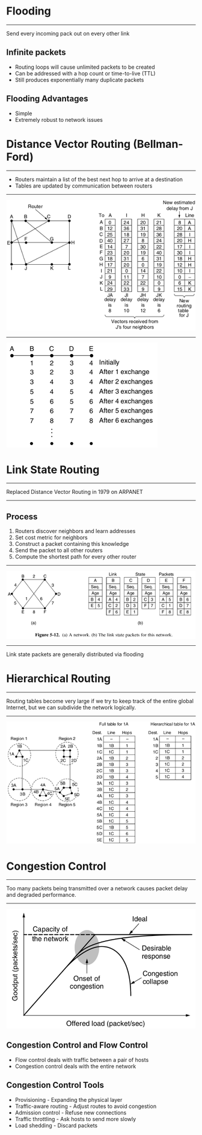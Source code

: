 Flooding
========

---

Send every incoming pack out on every other link

Infinite packets
----------------

- Routing loops will cause unlimited packets to be created
- Can be addressed with a hop count or time-to-live (TTL)
- Still produces exponentially many duplicate packets

Flooding Advantages
-------------------

- Simple
- Extremely robust to network issues

Distance Vector Routing (Bellman-Ford)
======================================

---

- Routers maintain a list of the best next hop to arrive at a destination
- Tables are updated by communication between routers

---

![Distance Vector Routing Table](figures/5-9.png)

---

![Count to infinity problem](figures/5-10.png)

Link State Routing
==================

---

Replaced Distance Vector Routing in 1979 on ARPANET

---

Process
-------

1. Routers discover neighbors and learn addresses
2. Set cost metric for neighbors
3. Construct a packet containing this knowledge
4. Send the packet to all other routers
5. Compute the shortest path for every other router

---

![Link state packets](figures/5-12.png)

---

Link state packets are generally distributed via flooding

Hierarchical Routing
====================

---

Routing tables become very large if we try to keep track of the entire global Internet, but we can subdivide the network logically.

---

![Hierachical Routing Tables](figures/5-14.png)

Congestion Control
==================

---

Too many packets being transmitted over a network causes packet delay and degraded performance.

---

![Offered load vs Goodput](figures/5-21.png)

Congestion Control and Flow Control
-----------------------------------

- Flow control deals with traffic between a pair of hosts
- Congestion control deals with the entire network

Congestion Control Tools
------------------------

- Provisioning - Expanding the physical layer
- Traffic-aware routing - Adjust routes to avoid congestion
- Admission control - Refuse new connections
- Traffic throttling - Ask hosts to send more slowly
- Load shedding - Discard packets
